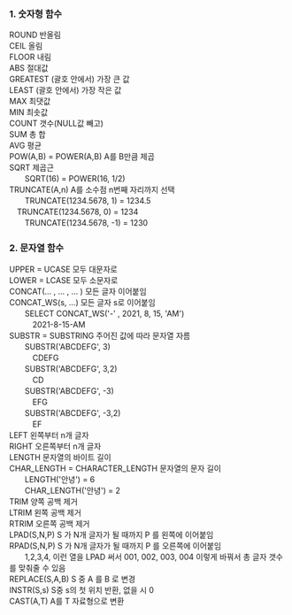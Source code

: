 ### 1. 숫자형 함수  
ROUND 반올림  
CEIL 올림  
FLOOR 내림  
ABS 절대값    
GREATEST (괄호 안에서) 가장 큰 값  
LEAST (괄호 안에서) 가장 작은 값  
MAX 최댓값  
MIN 최솟값  
COUNT 갯수(NULL값 빼고)  
SUM 총 합  
AVG 평균  
POW(A,B) = POWER(A,B) A를 B만큼 제곱  
SQRT 제곱근  
　　SQRT(16) = POWER(16, 1/2)  
TRUNCATE(A,n) A를 소수점 n번째 자리까지 선택   
　　TRUNCATE(1234.5678, 1) = 1234.5  
  　TRUNCATE(1234.5678, 0) = 1234  
　　TRUNCATE(1234.5678, -1) = 1230  

### 2. 문자열 함수  
UPPER = UCASE 모두 대문자로  
LOWER = LCASE 모두 소문자로  
CONCAT(... , ... , ... ) 모든 글자 이어붙임  
CONCAT_WS(s, ...) 모든 글자 s로 이어붙임  
　　SELECT CONCAT_WS('-' , 2021, 8, 15, 'AM')  
　　　2021-8-15-AM  
SUBSTR = SUBSTRING 주어진 값에 따라 문자열 자름  
　　SUBSTR('ABCDEFG', 3)  
　　　CDEFG  
　　SUBSTR('ABCDEFG', 3,2)  
　　　CD  
　　SUBSTR('ABCDEFG', -3)  
　　　EFG  
　　SUBSTR('ABCDEFG', -3,2)  
　　　EF  
LEFT 왼쪽부터 n개 글자  
RIGHT 오른쪽부터 n개 글자  
LENGTH 문자열의 바이트 길이  
CHAR_LENGTH = CHARACTER_LENGTH 문자열의 문자 길이  
　　LENGTH('안녕') = 6  
　　CHAR_LENGTH('안녕') = 2  
TRIM 양쪽 공백 제거  
LTRIM 왼쪽 공백 제거  
RTRIM 오른쪽 공백 제거  
LPAD(S,N,P) S 가 N개 글자가 될 때까지 P 를 왼쪽에 이어붙임  
RPAD(S,N,P) S 가 N개 글자가 될 때까지 P 를 오른쪽에 이어붙임  
　　1,2,3,4, 이런 열을 LPAD 써서 001, 002, 003, 004 이렇게 바꿔서 총 글자 갯수를 맞춰줄 수 있음  
REPLACE(S,A,B) S 중 A 를 B 로 변경  
INSTR(S,s) S중 s의 첫 위치 반환, 없을 시 0  
CAST(A,T) A를 T 자료형으로 변환  
